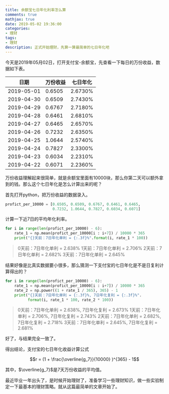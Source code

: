 ```yaml
---
title: 余额宝七日年化利率怎么算
comments: true
mathjax: true
date: 2019-05-02 19:36:00
categories:
- 理财
tags:
- 理财
description: 正式开始理财，先算一算最简单的七日年化吧
---
```


今天是2019年05月02日，打开支付宝-余额宝，先查看一下每日的万份收益，数据如下表。

| 日期       | 万份收益 | 七日年化 |
| ---------- | -------- | -------- |
| 2019-05-01 | 0.6505   | 2.6730%  |
| 2019-04-30 | 0.6509   | 2.7430%  |
| 2019-04-29 | 0.6767   | 2.7180%  |
| 2019-04-28 | 0.6461   | 2.6810%  |
| 2019-04-27 | 0.6465   | 2.6570%  |
| 2019-04-26 | 0.7232   | 2.6350%  |
| 2019-04-25 | 1.0644   | 2.5740%  |
| 2019-04-24 | 0.7827   | 2.3300%  |
| 2019-04-23 | 0.6034   | 2.2310%  |
| 2019-04-22 | 0.6071   | 2.2360%  |

万份收益理解起来很简单，就是余额宝里面有10000块，那么你第二天可以额外拿到的钱。那么这个七日年化是怎么计算出来的呢？

首先打开python，把万份收益的数据录入。

```python
profict_per_10000 = [0.6505, 0.6509, 0.6767, 0.6461, 0.6465, 
                     0.7232, 1.0644, 0.7827, 0.6034, 0.6071]
```

计算一下近7日的平均年化利率。

```python
for i in range(len(profict_per_10000) - 6):
    rate_1 = np.mean(profict_per_10000[i : i+7]) / 10000 * 365
    print("{}天前：7日年化单利 = {:.3f}%".format(i, rate_1 * 100))
```

> 0天前：7日年化单利 = 2.638%
> 1天前：7日年化单利 = 2.706%
> 2天前：7日年化单利 = 2.682%
> 3天前：7日年化单利 = 2.645%

结果好像是比真实数据要小很多，那么猜测一下支付宝的七日年化是不是日复利计算得出的？

```python
for i in range(len(profict_per_10000) - 6):
    rate_1 = np.mean(profict_per_10000[i : i+7]) / 10000 * 365
    rate_2 = np.power((1 + rate_1 / 365), 365) - 1
    print("{}天前：7日年化单利 = {:.3f}%, 7日年化复利 = {:.3f}%".
          format(i, rate_1 * 100, rate_2 * 100))
```

> 0天前：7日年化单利 = 2.638%, 7日年化复利 = 2.673%
> 1天前：7日年化单利 = 2.706%, 7日年化复利 = 2.743%
> 2天前：7日年化单利 = 2.682%, 7日年化复利 = 2.718%
> 3天前：7日年化单利 = 2.645%, 7日年化复利 = 2.681%

好了，与结果完全一致了。

得出结论，支付宝的七日年化收益计算公式

$$r = (1 + \frac{\overline{g_7}}{10000} )^{365} - 1$$

其中，$\overline{g_7}$是7天万份收益的平均值。

最近毕业一年出头了，是时候开始理财了，准备学习一些理财知识，做一些实验制定一下最基本的理财策略。就从这篇最简单的文章开始了。